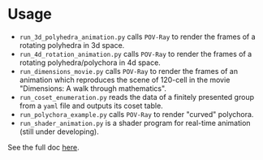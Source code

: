 # Usage

+ `run_3d_polyhedra_animation.py` calls `POV-Ray` to render the frames of a rotating polyhedra in 3d space.
+ `run_4d_rotation_animation.py` calls `POV-Ray` to render the frames of
a rotating polyhedra/polychora in 4d space.
+ `run_dimensions_movie.py` calls `POV-Ray` to render the frames of an animation which reproduces the scene of 120-cell in the movie "Dimensions: A walk through mathematics".
+ `run_coset_enumeration.py` reads the data of a finitely presented group from a `yaml` file and outputs its coset table.
+ `run_polychora_example.py` calls `POV-Ray` to render "curved" polychora.
+ `run_shader_animation.py` is a shader program for real-time animation (still under developing).


See the full doc [here](https://neozhaoliang.github.io/polytopes/).